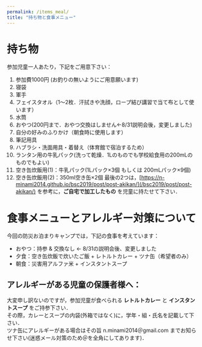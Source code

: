 ```yaml
---
permalink: /items_meal/
title: "持ち物と食事メニュー"
---
```

# 持ち物
参加児童一人あたり，下記をご用意下さい：
1. 参加費1000円 (お釣りの無いようにご用意願います) 
2. 寝袋
3. 軍手
4. フェイスタオル（1〜2枚．汗拭きや洗顔，ロープ結び講習で当て布として使います）
5. 水筒
6. おやつ(200円まで．おやつ交換はしません←8/31説明会後，変更しました)
7. 自分の好みのふりかけ（朝食時に使用します）
8. 筆記用具
9. ハブラシ・洗面用具・着替え（体育館で宿泊するため）
10. ランタン用の牛乳パック(洗って乾燥．1Lのものでも学校給食用の200mLのものでもよい)
11. 空き缶炊飯用(1)：牛乳パック(1Lパック×3個 もしくは 200mLパック×9個)
12. 空き缶炊飯用(2)：350ml空き缶×2個
最後の2つは，[https://n-minami2014.github.io/bsc2019/post/post-akikan/](/bsc2019/post/post-akikan/) を参考に，**ご自宅で加工したもの** を児童に持たせて下さい．

# 食事メニューとアレルギー対策について
今回の防災お泊まりキャンプでは，下記の食事を考えています：

* おやつ：持参 & 交換なし ← 8/31の説明会後、変更しました
* 夕食：空き缶炊飯で炊いたご飯 + レトルトカレー + ツナ缶（希望者のみ）
* 朝食：災害用アルファ米 + インスタントスープ

## アレルギーがある児童の保護者様へ：
大変申し訳ないのですが，参加児童が食べられる **レトルトカレー** と **インスタントスープ** をご持参下さい．  
その際，カレーとスープの内袋(外箱ではなく)に，学年・組・氏名を記載して下さい．  
ツナ缶にアレルギーがある場合はその旨 n.minami2014＠gmail.com までお知らせ下さい(迷惑メール対策のため＠を全角にしてあります)．
